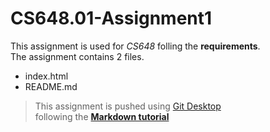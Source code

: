 # CS648.01-Assignment1
This assignment is used for _CS648_ folling the **requirements**.  
The assignment contains 2 files.
- index.html
- README.md
> This assignment is pushed using [Git Desktop](https://desktop.github.com/)  
> following the [**Markdown tutorial**](https://www.markdowntutorial.com/)
 
